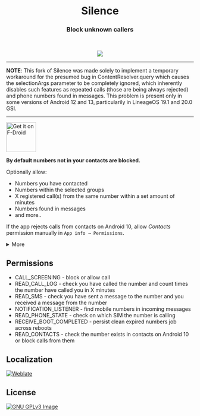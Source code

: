 <h1 align="center">Silence</h1>  
<h3 align="center">Block unknown callers</h3>  
<br/>

<p align="center">
<img 
    src="data/presentation.png">
</p>

<hr/>

<p><b>NOTE</b>:
This fork of Silence was made solely to implement a temporary workaround for the presumed bug in ContentResolver.query which causes the selectionArgs parameter to be completely ignored, which inherently disables such features as repeated calls (those are being always rejected) and phone numbers found in messages. This problem is present only in some versions of Android 12 and 13, particularily in LineageOS 19.1 and 20.0 GSI.
</p>

<hr/>

[<img 
    src="https://fdroid.gitlab.io/artwork/badge/get-it-on.png"
    alt="Get it on F-Droid"
    height="80">](https://f-droid.org/packages/me.lucky.silence/)

<b>By default numbers not in your contacts are blocked.</b>

Optionally allow:
* Numbers you have contacted
* Numbers within the selected groups
* X registered call(s) from the same number within a set amount of minutes
* Numbers found in messages
* and more..

If the app rejects calls from contacts on Android 10, allow _Contacts_ permission manually in 
`App info → Permissions`.

<details>
<summary>More</summary>

<p align="center">
<img 
    src="data/contacted.png" 
    height="400"> 
<img 
    src="data/groups.png" 
    height="400"> 
<img 
    src="data/repeated.png" 
    height="400"> 
<img 
    src="data/messages.png" 
    height="400">
<img 
    src="data/sim.png" 
    height="400"> 
<img 
    src="data/extra.png" 
    height="400"> 
</p>
</details>

## Permissions

* CALL_SCREENING - block or allow call
* READ_CALL_LOG - check you have called the number and count times the number have called you in X minutes
* READ_SMS - check you have sent a message to the number and you received a message from the number
* NOTIFICATION_LISTENER - find mobile numbers in incoming messages
* READ_PHONE_STATE - check on which SIM the number is calling
* RECEIVE_BOOT_COMPLETED - persist clean expired numbers job across reboots
* READ_CONTACTS - check the number exists in contacts on Android 10 or block calls from them

## Localization

[<img 
    src="https://hosted.weblate.org/widgets/me-lucky-silence/-/app/287x66-grey.png" 
    alt="Weblate">](https://hosted.weblate.org/engage/me-lucky-silence/)

## License

[![GNU GPLv3 Image](https://www.gnu.org/graphics/gplv3-127x51.png)](https://www.gnu.org/licenses/gpl-3.0.en.html)
